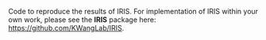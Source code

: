 Code to reproduce the results of IRIS. For implementation of IRIS within your own work, please see the **IRIS** package here: https://github.com/KWangLab/IRIS.
